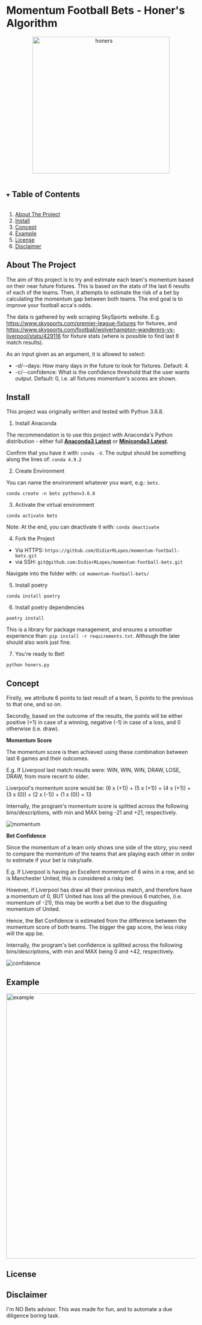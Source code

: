 # Momentum Football Bets - Honer's Algorithm

<p align="center">
<img width="364" alt="honers" src="https://user-images.githubusercontent.com/25267873/113485553-fff9ae80-94a5-11eb-86a6-298693f5ba65.png">
</p>

<!-- TABLE OF CONTENTS -->
<details open="open">
  <summary><h2 style="display: inline-block">Table of Contents</h2></summary>
  <ol>
    <li><a href="#about-the-project">About The Project</a></li>
    <li><a href="#install">Install</a></li>
    <li><a href="#concept">Concept</a></li>
    <li><a href="#example">Example</a> </li>
    <li><a href="#license">License</a></li>
    <li><a href="#disclaimer">Disclaimer</a></li>
  </ol>
</details>

## About The Project

The aim of this project is to try and estimate each team's momentum based on their near future fixtures. This is based on the stats of the last 6 results of each of the teams. Then, it attempts to estimate the risk of a bet by calculating the momentum gap between both teams. The end goal is to improve your football acca's odds. 

The data is gathered by web scraping SkySports website. E.g. https://www.skysports.com/premier-league-fixtures for fixtures, and https://www.skysports.com/football/wolverhampton-wanderers-vs-liverpool/stats/429116 for fixture stats (where is possible to find last 6 match results).

As an input given as an argument, it is allowed to select:
  * -d/--days: How many days in the future to look for fixtures. Default: 4.
  * -c/--confidence: What is the confidence threshold that the user wants output. Default: 0, i.e. all fixtures momentum's scores are shown.

## Install

This project was originally written and tested with Python 3.6.8.

1. Install Anaconda

The recommendation is to use this project with Anaconda's Python distribution - either full [__Anaconda3 Latest__](https://repo.anaconda.com/archive/) or [__Miniconda3 Latest__](https://repo.anaconda.com/archive/).

Confirm that you have it with: `conda -V`. The output should be something along the lines of: `conda 4.9.2`

2. Create Environment

You can name the environment whatever you want, e.g.: `bets`.
```
conda create -n bets python=3.6.8
````

3. Activate the virtual environment
```
conda activate bets
```
Note: At the end, you can deactivate it with: `conda deactivate`

4. Fork the Project

- Via HTTPS: `https://github.com/DidierRLopes/momentum-football-bets.git`
- via SSH:  `git@github.com:DidierRLopes/momentum-football-bets.git`

Navigate into the folder with: `cd momentum-football-bets/`

5. Install poetry
```
conda install poetry
```

6. Install poetry dependencies
```
poetry install
```
This is a library for package management, and ensures a smoother experience than: ``pip install -r requirements.txt``. Although the later should also work just fine.

7.  You're ready to Bet!

```
python honers.py
```


## Concept

Firstly, we attribute 6 points to last result of a team, 5 points to the previous to that one, and so on. 

Secondly, based on the outcome of the results, the points will be either positive (+1) in case of a winning, negative (-1) in case of a loss, and 0 otherwise (i.e. draw).

**Momentum Score**

The momentum score is then achieved using these combination between last 6 games and their outcomes.

E.g. If Liverpool last match results were: WIN, WIN, WIN, DRAW, LOSE, DRAW, from more recent to older. 

Liverpool's momentum score would be: (6 x (+1)) + (5 x (+1)) + (4 x (+1)) + (3 x (0)) + (2 x (-1)) + (1 x (0)) = 13

Internally, the program's momentum score is splitted across the following bins/descriptions, with min and MAX being -21 and +21, respectively.


![momentum](https://user-images.githubusercontent.com/25267873/113485974-494afd80-94a8-11eb-8fa7-44ef9ddb7e65.jpg)


**Bet Confidence**

Since the momentum of a team only shows one side of the story, you need to compare the momentum of the teams that are playing each other in order to estimate if your bet is risky/safe.

E.g. If Liverpool is having an Excellent momentum of 6 wins in a row, and so is Manchester United, this is considered a risky bet. 

However, if Liverpool has draw all their previous match, and therefore have a momentum of 0, BUT United has loss all the previous 6 matches, (i.e. momentum of -21), this may be worth a bet due to the disgusting momentum of United.

Hence, the Bet Confidence is estimated from the difference between the momentum score of both teams. The bigger the gap score, the less risky will the app be. 

Internally, the program's bet confidence is splitted across the following bins/descriptions, with min and MAX being 0 and +42, respectively.

![confidence](https://user-images.githubusercontent.com/25267873/113485973-4819d080-94a8-11eb-920f-ed78733d24b6.jpg)

## Example

<img width="706" alt="example" src="https://user-images.githubusercontent.com/25267873/113477261-88f9f100-9478-11eb-9cb0-74936de34078.png">

## License

## Disclaimer

I'm NO Bets advisor. This was made for fun, and to automate a due diligence boring task.
